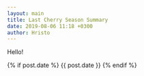 ```yaml
---
layout: main
title: Last Cherry Season Summary
date: 2019-08-06 11:18 +0300
author: Hristo
---
```

Hello!

{% if post.date %}
    {{ post.date }}
{% endif %}